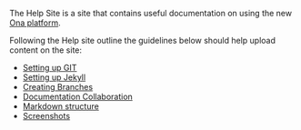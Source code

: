 The Help Site is a site that contains useful documentation on using the new [Ona platform](https://beta.ona.io).

 Following the Help site outline the guidelines below should help upload content on the site:
 
 * [Setting up GIT](#collecting-data-offline)
 * [Setting up Jekyll](#setting-up-jekyll) 
 * [Creating Branches](#branches)
 * [Documentation Collaboration](#documentation-collaboration)
 * [Markdown structure](#structure)
 * [Screenshots](#screenshots)
 